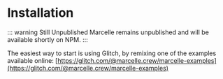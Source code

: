 # Installation

::: warning Still Unpublished
Marcelle remains unpublished and will be available shortly on NPM.
:::

The easiest way to start is using Glitch, by remixing one of the examples available online: [https://glitch.com/@marcelle.crew/marcelle-examples](https://glitch.com/@marcelle.crew/marcelle-examples)

<!-- ## Direct Download / CDN

[https://unpkg.com/marcellejs](https://unpkg.com/marcellejs)

The above link will always point to the latest release on NPM.

marcelle relies on a number of packages that are not included in the build.
The following codes HTML template includes all the necessary dependencies to run a marcelle application.

<<< @/examples/dashboard/index.html

## NPM

```bash
npm install marcellejs --save
```

## Yarn

```bash
yarn add marcellejs
```
